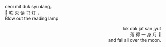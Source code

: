 
<br/>



<div align="left">
ceoi mit duk syu dang，
<br/>
📕 吹 灭 读 书 灯 ，
<br/>
Blow out the reading lamp
</div>

<br/>

<div align="right">
lok dak jat san jyut 
<br/>
落 得 一 身 月 🌙
<br/>
and fall all over the moon.
</div>

<br/>











<!--


<div id="header" align="center">
  <img src="https://images-1305580547.cos.ap-guangzhou.myqcloud.com/giphy.gif" width="100"/>
</div>

![Snake animation](https://github.com/preethamb97/preethamb97/blob/output/github-contribution-grid-snake.svg)


<div align="center">
 正在播放 「 枫 —— 周杰伦 」
<br/>
🎵●━━━━━━─────── 2:11
<br/>
⇆ ◁ ❚❚ ▷ ↻
</div>



<p align="center"> <img src="https://github-readme-stats.vercel.app/api?username=5unnyWind&show_icons=true&theme=gotham" alt="preethamb97" />

**5unnyWind/5unnyWind** is a ✨ _special_ ✨ repository because its `README.md` (this file) appears on your GitHub profile.

Here are some ideas to get you started:

- 🔭 I’m currently working on ...
- 🌱 I’m currently learning ...
- 👯 I’m looking to collaborate on ...
- 🤔 I’m looking for help with ...
- 💬 Ask me about ...
- 📫 How to reach me: ...
- 😄 Pronouns: ...
- ⚡ Fun fact: ...
-->
